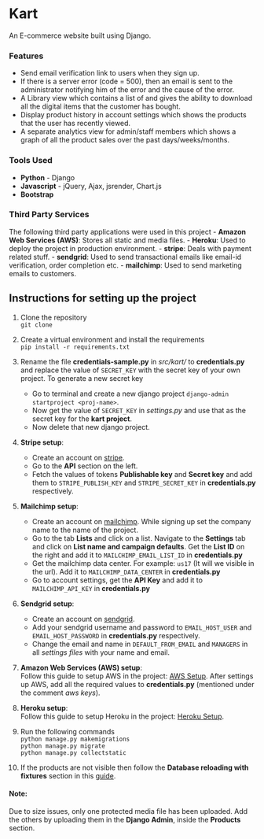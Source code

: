# Kart
An E-commerce website built using Django.


### Features

- Send email verification link to users when they sign up.
- If there is a server error (code = 500), then an email is sent to the administrator notifying him of the error and the cause of the error.
- A Library view which contains a list of and gives the ability to download all the digital items that the customer has bought.
- Display product history in account settings which shows the products that the user has recently viewed.
- A separate analytics view for admin/staff members which shows a graph of all the product sales over the past days/weeks/months.


### Tools Used
- **Python** - Django
- **Javascript** - jQuery, Ajax, jsrender, Chart.js
- **Bootstrap**


### Third Party Services

The following third party applications were used in this project
	- **Amazon Web Services (AWS)**: Stores all static and media files.
	- **Heroku**: Used to deploy the project in production environment.
	- **stripe**: Deals with payment related stuff.
	- **sendgrid**: Used to send transactional emails like email-id verification, order completion etc.
	- **mailchimp**: Used to send marketing emails to customers.


## Instructions for setting up the project

1. Clone the repository  
`git clone `

2. Create a virtual environment and install the requirements  
`pip install -r requirements.txt`

3. Rename the file **credentials-sample.py** in *src/kart/* to **credentials.py** and replace the value of `SECRET_KEY` with the secret key of your own project. To generate a new secret key
	- Go to terminal and create a new django project `django-admin startproject <proj-name>`.
	- Now get the value of `SECRET_KEY` in *settings.py* and use that as the secret key for the **kart project**.
	- Now delete that new django project.

4. **Stripe setup**:
	- Create an account on [stripe](https://stripe.com/).
	- Go to the **API** section on the left.
	- Fetch the values of tokens **Publishable key** and **Secret key** and add them to `STRIPE_PUBLISH_KEY` and `STRIPE_SECRET_KEY` in **credentials.py** respectively.

5. **Mailchimp setup**:
	- Create an account on [mailchimp](https://mailchimp.com/). While signing up set the company name to the name of the project.
	- Go to the tab **Lists** and click on a list. Navigate to the **Settings** tab and click on **List name and campaign defaults**. Get the **List ID** on the right and add it to `MAILCHIMP_EMAIL_LIST_ID` in **credentials.py**
	- Get the mailchimp data center. For example: `us17` (It will we visible in the url). Add it to `MAILCHIMP_DATA_CENTER` in **credentials.py**
	- Go to account settings, get the **API Key** and add it to `MAILCHIMP_API_KEY` in **credentials.py**

6. **Sendgrid setup**:
	- Create an account on [sendgrid](https://sendgrid.com/).
	- Add your sendgrid username and password to `EMAIL_HOST_USER` and `EMAIL_HOST_PASSWORD` in **credentials.py** respectively.
	- Change the email and name in `DEFAULT_FROM_EMAIL` and `MANAGERS` in all *settings files* with your name and email.

7. **Amazon Web Services (AWS) setup**:  
	Follow this guide to setup AWS in the project: [AWS Setup](notes/aws_setup.md). After settings up AWS, add all the required values to **credentials.py** (mentioned under the comment *aws keys*).

8. **Heroku setup**:  
	Follow this guide to setup Heroku in the project: [Heroku Setup](notes/heroku_setup.md).

9. Run the following commands  
`python manage.py makemigrations`  
`python manage.py migrate`  
`python manage.py collectstatic`

10. If the products are not visible then follow the **Database reloading with fixtures** section in this [guide](notes/notes.md).


#### Note:

Due to size issues, only one protected media file has been uploaded. Add the others by uploading them in the **Django Admin**, inside the **Products** section.
